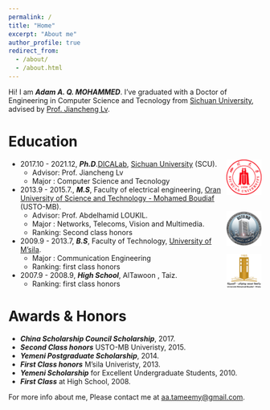```yaml
---
permalink: /
title: "Home"
excerpt: "About me"
author_profile: true
redirect_from: 
  - /about/
  - /about.html
---
```


Hi! I am **_Adam A. Q. MOHAMMED_**. I’ve graduated with a Doctor of Engineering in Computer Science and Tecnology from  [Sichuan University](http://www.scu.edu.cn/), advised by [Prof. Jiancheng Lv](https://baike.baidu.com/item/%E5%90%95%E5%BB%BA%E6%88%90/12631172?fr=aladdin).

Education
======
+ 2017.10 - 2021.12, **_Ph.D_**.[DICALab](http://dicalab.cn/), [Sichuan University](http://www.scu.edu.cn/) (SCU). <img align="right" width="70" height="70" src="images/scu.png">
  - Advisor: Prof. Jiancheng Lv
  - Major : Computer Science and Tecnology
+ 2013.9 - 2015.7., **_M.S_**, Faculty of electrical engineering, [Oran University of Science and Technology - Mohamed Boudiaf](https://www.univ-usto.dz/) (USTO-MB).
  - Advisor: Prof. Abdelhamid LOUKIL. <img align="right" width="70" height="70" src="images/ustomb.png">
  - Major : Networks, Telecoms, Vision and Multimedia.
  - Ranking: Second class honors
+ 2009.9 - 2013.7, **_B.S_**, Faculty of Technology, [University of M’sila](https://www.univ-msila.dz/en/).
  - Major : Communication Engineering <img align="right" width="70" height="70" src="images/msila.png">
  - Ranking: first class honors
+ 2007.9 - 2008.9, **_High School_**, AlTawoon , Taiz.
  - Ranking: first class honors

Awards & Honors
======
+ **_China Scholarship Council Scholarship_**, 2017.
+ **_Second Class honors_** USTO-MB Univeristy, 2015.
+ **_Yemeni Postgraduate Scholarship_**, 2014.
+ **_First Class honors_** M’sila Univeristy, 2013.
+ **_Yemeni Scholarship_** for Excellent Undergraduate Students, 2010.
+ **_First Class_** at High School, 2008.


For more info about me, Please contact me at aa.tameemy@gmail.com.


